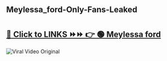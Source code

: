 
 ## Meylessa_ford-Only-Fans-Leaked

# <h2><a href="https://clipsfans.com/Meylessa_ford&ref=git">🔗 Click to LINKS ⏩⏩ 👉 🟢 Meylessa ford </a></h2>

<a href="https://clipsfans.com/Meylessa_ford&ref=git" rel="nofollow" data-target="animated-image.originalLink"><img src="https://i.ibb.co.com/xMMVF88/686577567.gif" alt="Viral Video Original" style="max-width: 100%; display: inline-block;" data-target="animated-image.originalImage"></a>
